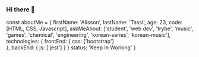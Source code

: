 ### Hi there 👋

const aboutMe = {
    firstName: 'Alisson',
    lastName: 'Tassi',
    age: 23,
    code: [HTML, CSS, Javascript],
    askMeAbout: ['student', 'web dev', 'trybe', 'music', 'games', 'chemical', 'engineering', 'korean-series', 'korean-music'],
    technologies: {
        frontEnd: {
            css: ['bootstrap']   
        },
        backEnd: {
            js: ['jest']
        }
    }
    status: 'Keep In Working'
}

